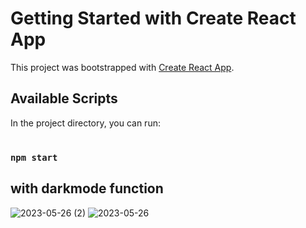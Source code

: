 # Getting Started with Create React App

This project was bootstrapped with [Create React App](https://github.com/facebook/create-react-app).

## Available Scripts

In the project directory, you can run:

# 

### `npm start`
## with darkmode function
![2023-05-26 (2)](https://github.com/caiomelotec/bookstore-with-React-and-tailwind/assets/74388750/eeb5e120-2897-4668-8d2f-aee47b2713ea)
![2023-05-26](https://github.com/caiomelotec/bookstore-with-React-and-tailwind/assets/74388750/3e2f77bf-a534-408c-baee-43e1427aae6d)
